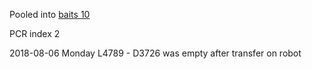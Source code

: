 Pooled into [baits 10](../baits10_2018-09-11)

PCR index  2

2018-08-06 Monday
L4789 - D3726 was empty after transfer on robot

